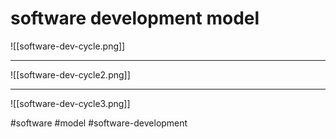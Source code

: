 # software development model

![[software-dev-cycle.png]]

***
![[software-dev-cycle2.png]]
***
![[software-dev-cycle3.png]]

#software #model #software-development 